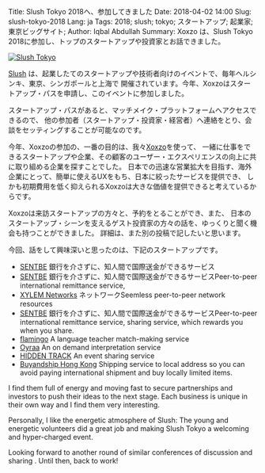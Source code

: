 Title: Slush Tokyo 2018へ、参加してきました
Date: 2018-04-02 14:00
Slug: slush-tokyo-2018
Lang: ja
Tags: 2018; slush; tokyo; スタートアップ; 起業家; 東京ビッグサイト;
Author: Iqbal Abdullah
Summary: Xoxzo は、Slush Tokyo 2018に参加し、トップのスタートアップや投資家とお話できました。

[![Slush Tokyo]({filename}/images/slush-tokyo-2018.jpg)](http://tokyo.slush.org/)

[Slush](http://www.slush.org/globally/) は、起業したてのスタートアップや技術者向けのイベントで、毎年ヘルシンキ、東京、シンガポールと上海で
開催されています。今年、Xoxzoはスタートアップ・パスを申請し、このイベントに参加しました。

スタートアップ・パスがあると、マッチメイク・プラットフォームへアクセスできるので、
他の参加者（スタートアップ・投資家・経営者）へ連絡をとり、会談をセッティングすることが可能なのです。

今年、Xoxzoの参加の、一番の目的は、我々[Xoxzo](https://www.xoxzo.com/ja/)を使って、
一緒に仕事をできるスタートアップや企業、その顧客のユーザー・エクスペリエンスの向上に共に取り組める企業を探すことでした。
日本での迅速な営業拡大を目指す、海外企業にとって、簡単に使えるUXをもち、日本に絞ったサービスを提供でき、
しかも初期費用を低く抑えられるXoxzoは大きな価値を提供できると考えているからです。

Xoxzoは来訪スタートアップの方々と、予約をとることができ、また、
日本のスタートアップ・シーンを支えるゲスト投資家の方々の話を、ゆっくりと聞く機会も持つことができました。
詳細は、また別の投稿で記したいと思います。


今回、話をして興味深いと思ったのは、下記のスタートアップです。

- [SENTBE](https://www.sentbe.com/en/) 銀行を介さずに、知人間で国際送金ができるサービス
- [SENTBE](https://www.sentbe.com/en/) 銀行を介さずに、知人間で国際送金ができるサービスPeer-to-peer international remittance service,
- [XYLEM Networks](https://xylem.network/) ネットワークSeemless peer-to-peer network resources
- [SENTBE](https://www.sentbe.com/en/) 銀行を介さずに、知人間で国際送金ができるサービスPeer-to-peer international remittance service,
  sharing service, which rewards you when you share.
- [flamingo](https://app-flamingo.com/) A language teacher match-making service
- [Oyraa](https://www.oyraa.com/) An on demand interpretation service
- [HIDDEN TRACK](http://hiddentrack.co/) An event sharing service
- [Buyandship Hong Kong](http://www.buyandship.co.jp/) Shipping service to local
  address so you can avoid paying international shipment and buy locally limited
  items.

I find them full of energy and moving fast to secure partnerships and investors
to push their ideas to the next stage. Each business is unique in their own way
and I find them very interesting.

Personally, I like the energetic atmosphere of Slush: The young and energetic
volunteers did a great job and making Slush Tokyo a welcoming and hyper-charged
event.

Looking forward to another round of similar conferences of discussion and sharing . Until then, back to
work!
